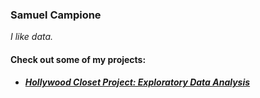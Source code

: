 ### Samuel Campione
*I like data.*


#### Check out some of my projects:

- ##### [Hollywood Closet Project: Exploratory Data Analysis](https://github.com/stcampione/HCP-Data-Analysis/blob/main/hcp-eda.ipynb)
